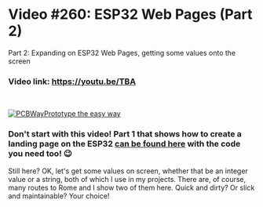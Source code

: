 # Video #260: ESP32 Web Pages (Part 2)
Part 2: Expanding on ESP32 Web Pages, getting some values onto the screen

### Video link: https://youtu.be/TBA
<br>  

[![PCBWayPrototype the easy way](https://user-images.githubusercontent.com/20911308/185422574-52a4e7db-c680-4dd2-87be-1f1dd1db6a65.gif "PCBWay - up to 20% Discount on 4 & 6-layer PCBs")](https://pcbway.com/)  

### Don't start with this video! Part 1 that shows how to create a landing page on the ESP32 [can be found here](https://bit.ly/Web_Enabled_ESP32_With_OTA) with the code you need too! 😉  

Still here? OK, let's get some values on screen, whether that be an integer value or a string, both of which I use in my projects. There are, of course, many routes to Rome and I show two of them here. Quick and dirty? Or slick and maintainable? Your choice!  

